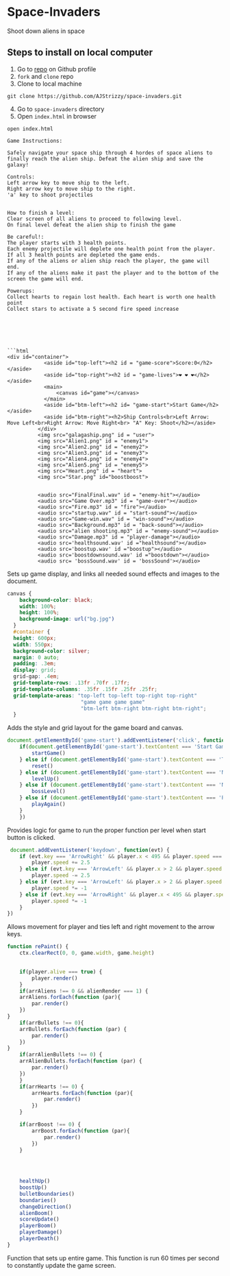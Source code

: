 # Space-Invaders
Shoot down aliens in space
## Steps to install on local computer
1. Go to [repo](https://github.com/AJStrizzy/space-invaders) on Github profile
2. `fork` and `clone` repo
3. Clone to local machine
```text
git clone https://github.com/AJStrizzy/space-invaders.git
```
4. Go to `space-invaders` directory
5. Open `index.html` in browser
```text
open index.html
```

```text
Game Instructions:

Safely navigate your space ship through 4 hordes of space aliens to finally reach the alien ship. Defeat the alien ship and save the galaxy!

Controls:
Left arrow key to move ship to the left.
Right arrow key to move ship to the right.
'a' key to shoot projectiles


How to finish a level:
Clear screen of all aliens to proceed to following level.
On final level defeat the alien ship to finish the game

Be careful!:
The player starts with 3 health points.
Each enemy projectile will deplete one health point from the player. If all 3 health points are depleted the game ends.
If any of the aliens or alien ship reach the player, the game will end.
If any of the aliens make it past the player and to the bottom of the screen the game will end.

Powerups:
Collect hearts to regain lost health. Each heart is worth one health point
Collect stars to activate a 5 second fire speed increase






```html
<div id="container">
            <aside id="top-left"><h2 id = "game-score">Score:0</h2></aside>
            <aside id="top-right"><h2 id = "game-lives">❤ ❤ ❤</h2></aside>
            <main>
                <canvas id="game"></canvas>
            </main>
            <aside id="btm-left"><h2 id= "game-start">Start Game</h2></aside>
            <aside id="btm-right"><h2>Ship Controls<br>Left Arrow: Move Left<br>Right Arrow: Move Right<br> "A" Key: Shoot</h2></aside>
          </div>
          <img src="galagaship.png" id = "user">
          <img src="Alien1.png" id = "enemy1">
          <img src="Alien2.png" id = "enemy2">
          <img src="Alien3.png" id = "enemy3">
          <img src="Alien4.png" id = "enemy4">
          <img src="Alien5.png" id = "enemy5">
          <img src="Heart.png" id = "heart">
          <img src="Star.png" id="boostboost">


          <audio src="FinalFinal.wav" id = "enemy-hit"></audio>
          <audio src="Game Over.mp3" id = "game-over"></audio>
          <audio src="Fire.mp3" id = "fire"></audio>
          <audio src="startup.wav" id = "start-sound"></audio>
          <audio src="Game-win.wav" id = "win-sound"></audio>
          <audio src="Background.mp3" id = "back-sound"></audio>
          <audio src="alien shooting.mp3" id = "enemy-sound"></audio>
          <audio src="Damage.mp3" id = "player-damage"></audio>
          <audio src='healthsound.wav' id ="healthsound"></audio>
          <audio src='boostup.wav' id ="boostup"></audio>
          <audio src='boostdownsound.wav' id ="boostdown"></audio>
          <audio src= 'bossSound.wav' id = 'bossSound'></audio>

```
Sets up game display, and links all needed sound effects and images to the document.

```css
canvas {
    background-color: black;
    width: 100%;
    height: 100%;
    background-image: url("bg.jpg")
  }
  #container {
  height: 600px;
  width: 550px;
  background-color: silver;
  margin: 0 auto;
  padding: .3em;
  display: grid;
  grid-gap: .4em;
  grid-template-rows: .13fr .70fr .17fr;
  grid-template-columns: .35fr .15fr .25fr .25fr;
  grid-template-areas: "top-left top-left top-right top-right"
                        "game game game game"
                        "btm-left btm-right btm-right btm-right";
  }
```
Adds the style and grid layout for the game board and canvas.

```javascript
document.getElementById('game-start').addEventListener('click', function(){
    if(document.getElementById('game-start').textContent === 'Start Game') {
        startGame()
    } else if (document.getElementById('game-start').textContent === 'Try Again') {
        reset()
    } else if (document.getElementById('game-start').textContent === 'Next Level' && level <= 3) {
        levelUp()
    } else if (document.getElementById('game-start').textContent === 'Next Level' && level === 4) {
        bossLevel()
    } else if (document.getElementById('game-start').textContent === 'Play Again' && level === 5) {
        playAgain()
    }
    })
```
Provides logic for game to run the proper function per level when start button is clicked.

```javascript
 document.addEventListener('keydown', function(evt) {
    if (evt.key === 'ArrowRight' && player.x < 495 && player.speed === 0 && gmLive === 1) {
        player.speed += 2.5
    } else if (evt.key === 'ArrowLeft' && player.x > 2 && player.speed === 0 && gmLive === 1)  {
        player.speed -= 2.5
    } else if (evt.key === 'ArrowLeft' && player.x > 2 && player.speed > 0 && gmLive === 1)  {
        player.speed *= -1
    } else if (evt.key === 'ArrowRight' && player.x < 495 && player.speed < 0 && gmLive === 1)  {
        player.speed *= -1
    } 
})
```
Allows movement for player and ties left and right movement to the arrow keys.

```javascript
function rePaint() {
    ctx.clearRect(0, 0, game.width, game.height)
    

    if(player.alive === true) {
        player.render()
    }
    if(arrAliens !== 0 && alienRender === 1) {
    arrAliens.forEach(function (par){
        par.render()
    })
}
    if(arrBullets !== 0){
    arrBullets.forEach(function (par) {
        par.render()
    })
}
    if(arrAlienBullets !== 0) {
    arrAlienBullets.forEach(function (par) {
        par.render()
    })
    }
    if(arrHearts !== 0) {
        arrHearts.forEach(function (par){
            par.render()
        })
    }

    if(arrBoost !== 0) {
        arrBoost.forEach(function (par){
            par.render()
        })
    }

    
    

    healthUp()
    boostUp()
    bulletBoundaries()
    boundaries()
    changeDirection()
    alienBoom()
    scoreUpdate()
    playerBoom()
    playerDamage()
    playerDeath()
}
```
Function that sets up entire game. This function is run 60 times per second to constantly update the game screen.
  
